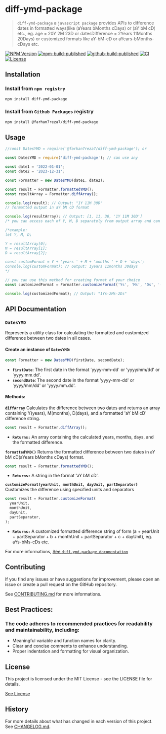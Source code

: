 # diff-ymd-package

> `diff-ymd-package` a `javascript package` provides APIs to difference dates in formatted ways(like (aYears bMonths cDays) or (aY bM cD) etc., eg. age = 20Y 2M 23D or datesDifference = 2Years 11Months 20Days) or customized formats like aY-bM-cD or aYears-bMonths-cDays etc.

[![NPM Version][npm-image]][npm-url]
[![npm-build-published][npm-ci-image]][npm-ci-url]
[![github-build-published][github-image]][github-url]
[![CI][ci-image]][ci-url]
[![License][license-image]][licence-url]

## Installation

### Install from `npm registry`

```bash
npm install diff-ymd-package

```

### Install from `Github Packages` registry

```bash
npm install @farhan7reza7/diff-ymd-package

```

## Usage

```javascript
//const DatesYMD = require('@farhan7reza7/diff-ymd-package'); or

const DatesYMD = require('diff-ymd-package'); // can use any

const date1 = '2022-01-01';
const date2 = '2023-12-31';

const Formatter = new DatesYMD(date1, date2);

const result = Formatter.formattedYMD();
const resultArray = Formatter.diffArray();

console.log(result); // Output: "1Y 11M 30D"
// formatted output in aY bM cD format

console.log(resultArray); // Output: [1, 11, 30, '1Y 11M 30D']
/* you can access each of Y, M, D separately from output array and can format as per your choice like aY-bM-cD or aYears-bMonths-cDays etc.*/

/*example: 
let Y, M, D;

Y = resultArray[0];
M = resultArray[1];
D = resultArray[2];

const customFormat = Y + 'years ' + M + 'months ' + D + 'days';
console.log(customFormat); // output: 1years 11months 30days
*/

// you can use this method for creating format of your choice
const customizedFormat = Formatter.customizeFormat('Ys', 'Ms', 'Ds', '-');

console.log(customizedFormat); // Output: "1Ys-2Ms-2Ds"
```

## API Documentation

### `DatesYMD`

Represents a utility class for calculating the formatted and customized difference between two dates in all cases.

#### Create an instance of `DatesYMD`:

```javascript
const Formatter = new DatesYMD(firstDate, secondDate);
```

- **`firstDate`**: The first date in the format 'yyyy-mm-dd' or 'yyyy/mm/dd' or 'yyyy.mm.dd'.
- **`secondDate`**: The second date in the format 'yyyy-mm-dd' or 'yyyy/mm/dd' or 'yyyy.mm.dd'.

#### Methods:

**`diffArray`**
Calculates the difference between two dates and returns an array containing Y(years), M(months), D(days), and a formatted 'aY bM cD' difference string.

```javascript
const result = Formatter.diffArray();
```

- **`Returns:`**
  An array containing the calculated years, months, days, and the formatted difference.

**`formattedYMD()`**
Returns the formatted difference between two dates in aY bM cD(aYears bMonths cDays) format.

```javascript
const result = Formatter.formattedYMD();
```

- **`Returns:`** A string in the format 'aY bM cD'.

**`customizeFormat(yearUnit, monthUnit, dayUnit, partSeparator)`**
Customizes the difference using specified units and separators

```javascript
const result = Formatter.customizeFormat(
  yearUnit,
  monthUnit,
  dayUnit,
  partSeparator,
);
```

- **`Returns:`** A customized formatted difference string of form (a + yearUnit + partSeparator + b + monthUnit + partSeparator + c + dayUnit), eg. aYs-bMs-cDs etc.

For more informations, [See `diff-ymd-package documentation`](https://farhan7reza7.github.io/diff-ymd-package/DatesYMD.html)

## Contributing

If you find any issues or have suggestions for improvement, please open an issue or create a pull request on the GitHub repository.

See [CONTRIBUTING.md](CONTRIBUTING.md) for more informations.

## Best Practices:

### The code adheres to recommended practices for readability and maintainability, including:

- Meaningful variable and function names for clarity.
- Clear and concise comments to enhance understanding.
- Proper indentation and formatting for visual organization.

## License

This project is licensed under the MIT License - see the LICENSE file for details.

[See License](https://github.com/farhan7reza7/diff-ymd-package/blob/main/LICENSE)

## History

For more details about what has changed in each version of this project.  
See [CHANGELOG.md](CHANGELOG.md).

[npm-image]: https://img.shields.io/npm/v/diff-ymd-package
[npm-url]: https://www.npmjs.com/package/diff-ymd-package
[npm-ci-image]: https://github.com/farhan7reza7/diff-ymd-package/actions/workflows/npm-publish-npm-registry.yml/badge.svg
[npm-ci-url]: https://github.com/farhan7reza7/diff-ymd-package/actions/workflows/npm-publish-npm-registry.yml
[github-image]: https://github.com/farhan7reza7/diff-ymd-package/actions/workflows/npm-publish-github-packages.yml/badge.svg
[github-url]: https://github.com/farhan7reza7/diff-ymd-package/actions/workflows/npm-publish-github-packages.yml
[ci-image]: https://github.com/farhan7reza7/diff-ymd-package/actions/workflows/pages/pages-build-deployment/badge.svg
[ci-url]: https://github.com/farhan7reza7/diff-ymd-package/actions/workflows/pages/pages-build-deployment
[license-image]: https://img.shields.io/github/license/farhan7reza7/diff-ymd-package
[licence-url]: https://opensource.org/licenses/MIT
